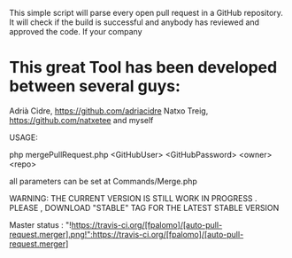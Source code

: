 This simple script will parse every open pull request in a GitHub repository. It will check if the build is successful
and anybody has reviewed and approved the code.
If your company

This great Tool has been developed between several guys:
=====
Adrià Cidre, https://github.com/adriacidre
Natxo Treig, https://github.com/natxetee
and myself

USAGE:

php mergePullRequest.php \<GitHubUser\> \<GitHubPassword\> \<owner\> \<repo\>

all parameters can be set at Commands/Merge.php

WARNING: THE CURRENT VERSION IS STILL WORK IN PROGRESS . PLEASE , DOWNLOAD "STABLE" TAG FOR THE LATEST STABLE VERSION

Master status : "!https://travis-ci.org/[fpalomo]/[auto-pull-request.merger].png!":https://travis-ci.org/[fpalomo]/[auto-pull-request.merger]